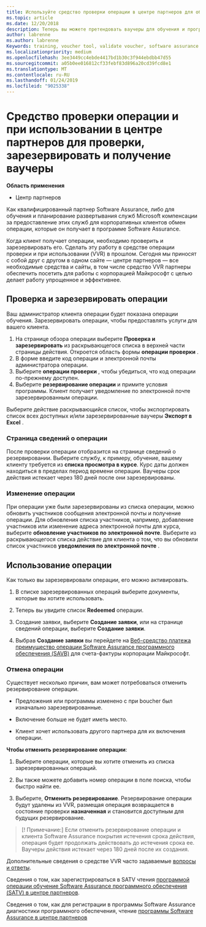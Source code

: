 ```yaml
---
title: Используйте средство проверки операции в центре партнеров для обучения и других операций | Центр партнеров
ms.topic: article
ms.date: 12/20/2018
description: Теперь вы можете претендовать ваучеры для обучения и программы Software assurance в центре партнеров
author: labrenne
ms.author: labrenne
Keywords: training, voucher tool, validate voucher, software assurance claims, DPS, SATV
ms.localizationpriority: medium
ms.openlocfilehash: 3ee3449cc4ebde4417bd1b30c3f944ebdbb47d55
ms.sourcegitcommit: a05b0ee016812cf33febf83d896a20cd39fcd8e1
ms.translationtype: MT
ms.contentlocale: ru-RU
ms.lasthandoff: 01/24/2019
ms.locfileid: "9025338"
---
```

# <a name="use-the-voucher-validation-and-redemption-tool-in-partner-center-to-validate-reserve-and-redeem-vouchers"></a>Средство проверки операции и при использовании в центре партнеров для проверки, зарезервировать и получение ваучеры 

**Область применения**

- Центр партнеров

Как квалифицированный партнер Software Assurance, либо для обучения и планирование развертывания служб Microsoft компенсации за предоставление этих служб для корпоративных клиентов обмен операции, которые он получает в программе Software Assurance.

Когда клиент получает операции, необходимо проверить и зарезервировать его. Сделать эту работу в средстве операции проверки и при использовании (VVR) в прошлом. Сегодня мы приносят с собой друг с другом в одном сайте — центре партнеров — все необходимые средства и сайты, в том числе средство VVR партнеры обеспечить посетить для работы с корпорацией Майкрософт с целью делает работу упрощенное и эффективнее.

## <a name="validate-and-reserve-a-voucher"></a>Проверка и зарезервировать операции

Ваш администратор клиента операции будет показана операции обучения. Зарезервировать операции, чтобы предоставлять услуги для вашего клиента.

1. На странице обзора операции выберите **Проверка и зарезервировать** из раскрывающегося списка в верхней части страницы действия. Откроется область формы **операции проверки** .
2. В форме введите код операции и электронной почты администратора операции.
3. Выберите **операции проверки** , чтобы убедиться, что код операции по-прежнему доступен.
4. Выберите **резервирование операции** и примите условия программы. Клиент получает уведомление по электронной почте зарезервированным операции.

Выберите действие раскрывающийся список, чтобы экспортировать список всех доступных и/или зарезервированные ваучеры **Экспорт в Excel** .

### <a name="voucher-details-page"></a>Страница сведений о операции

После проверки операции отобразится на странице сведений о резервировании. Выберите службу, к примеру, обучение, вашему клиенту требуется из **списка просмотра в курсе**.
Курс даты должен находиться в пределах период времени операции. Ваучеры срок действия истекает через 180 дней после они зарезервированы.

### <a name="modify-a-voucher"></a>Изменение операции

При операции уже были зарезервированы из списка операции, можно обновить участников сообщения электронной почты и получение операции. Для обновления списка участников, например, добавление участников или изменение адреса электронной почты для курса, выберите **обновление участников по электронной почте**. Выберите из раскрывающегося списка действие для клиента о том, что вы обновили список участников **уведомления по электронной почте** .

## <a name="redeem-a-voucher"></a>Использование операции

Как только вы зарезервировали операции, его можно активировать. 

1. В списке зарезервированных операций выберите документы, которые вы хотите использовать. 
2. Теперь вы увидите список **Redeemed** операции.

4. Создание заявки, выберите **Создание заявки**, или на странице сведений операции, выберите **Создание заявки**.

5. Выбрав **Создание заявки** вы перейдете на [Веб-средство платежа преимущество операции Software Assurance программного обеспечения (SAVB)](https://planningservices.partners.extranet.microsoft.com/en/Pages/getpaid.aspx) для счета-фактуры корпорации Майкрософт.


### <a name="cancel-a-voucher"></a>Отмена операции

Существует несколько причин, вам может потребоваться отменить резервирование операции.

- Предложения или программы изменено с при boucher был изначально зарезервированные.

- Включение больше не будет иметь место.

- Клиент хочет использовать другого партнера для их включения операции.

**Чтобы отменить резервирование операции**:

1. Выберите операции, которые вы хотите отменить из списка зарезервированных операций.

2. Вы также можете добавить номер операции в поле поиска, чтобы быстро найти ее. 

3. Выберите, **Отменить резервирование**. Резервирование операции будут удалены из VVR, размещая операция возвращается в состояние проверки **назначенная** и становится доступным для будущих резервирование.

>[! Примечание:] Если отменить резервирование операции и клиента Software Assurance покрытия истечения срока действия, операция будет продолжать действовать до истечения срока ее. Ваучеры действия истекает через 180 дней после их создания.

Дополнительные сведения о средстве VVR часто задаваемые [вопросы и ответы](vvr-faq.md).

Сведения о том, как зарегистрироваться в SATV чтения [программой операции обучение Software Assurance программного обеспечения (SATV) в центре партнеров](software-assurance-satv.md).

Сведения о том, как для регистрации в программы Software Assurance диагностики программного обеспечения, чтение [программы Software Assurance в центре партнеров](software-assurance-dps.md)

